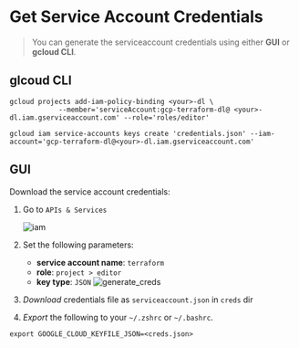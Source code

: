 
# Get Service Account Credentials

> You can generate the serviceaccount credentials using either **GUI** or **gcloud CLI**.

## glcoud CLI

```
gcloud projects add-iam-policy-binding <your>-dl \
            --member='serviceAccount:gcp-terraform-dl@ <your>-dl.iam.gserviceaccount.com' --role='roles/editor'
```

```
gcloud iam service-accounts keys create 'credentials.json' --iam-account='gcp-terraform-dl@<your>-dl.iam.gserviceaccount.com'
```

## GUI

Download the service account credentials:

1. Go to `APIs & Services`

   ![iam](https://i.imgur.com/V4tnrfn.png)

2. Set the following parameters:
    * __service account name__: `terraform`
    * __role__: `project > editor`
    * __key type__: `JSON`
    ![generate_creds](https://i.imgur.com/NPhMmNS.png)


3. _Download_ credentials file as `serviceaccount.json` in `creds` dir
4.  _Export_ the following to your `~/.zshrc` or `~/.bashrc`.

   ```
   export GOOGLE_CLOUD_KEYFILE_JSON=<creds.json>
   ```
